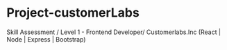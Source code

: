 # Project-customerLabs
Skill Assessment / Level 1 - Frontend Developer/ Customerlabs.Inc (React | Node | Express | Bootstrap)
